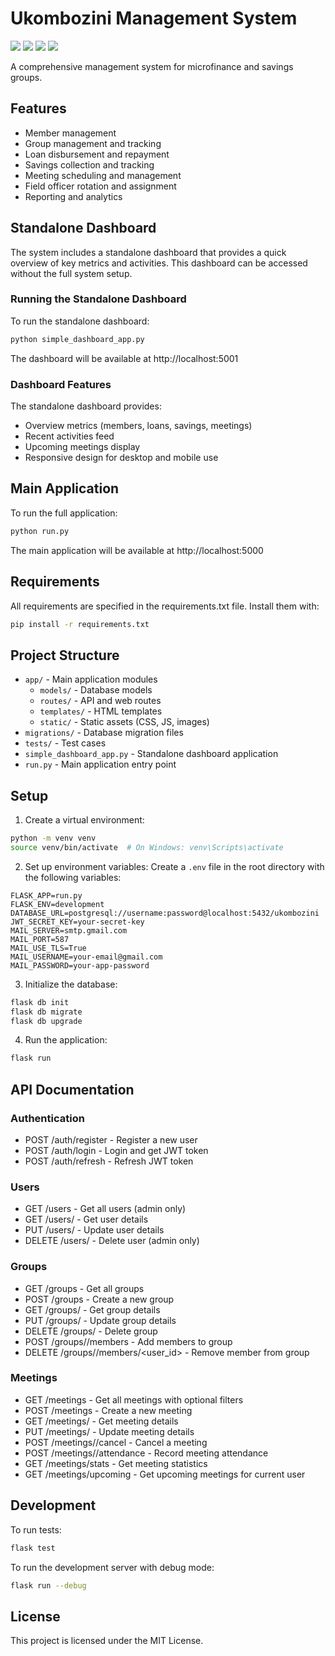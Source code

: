 # Ukombozini Management System

![](https://github.com/ANDREW-SIGEI/ukombozini-women-table-banking/actions/workflows/1-create-a-branch.yml/badge.svg)
![](https://github.com/ANDREW-SIGEI/ukombozini-women-table-banking/actions/workflows/2-commit-a-file.yml/badge.svg)
![](https://github.com/ANDREW-SIGEI/ukombozini-women-table-banking/actions/workflows/3-open-a-pull-request.yml/badge.svg)
![](https://github.com/ANDREW-SIGEI/ukombozini-women-table-banking/actions/workflows/4-merge-your-pull-request.yml/badge.svg)

A comprehensive management system for microfinance and savings groups.

## Features

- Member management
- Group management and tracking
- Loan disbursement and repayment
- Savings collection and tracking
- Meeting scheduling and management
- Field officer rotation and assignment
- Reporting and analytics

## Standalone Dashboard

The system includes a standalone dashboard that provides a quick overview of key metrics and activities. This dashboard can be accessed without the full system setup.

### Running the Standalone Dashboard

To run the standalone dashboard:

```bash
python simple_dashboard_app.py
```

The dashboard will be available at http://localhost:5001

### Dashboard Features

The standalone dashboard provides:

- Overview metrics (members, loans, savings, meetings)
- Recent activities feed
- Upcoming meetings display
- Responsive design for desktop and mobile use

## Main Application

To run the full application:

```bash
python run.py
```

The main application will be available at http://localhost:5000

## Requirements

All requirements are specified in the requirements.txt file. Install them with:

```bash
pip install -r requirements.txt
```

## Project Structure

- `app/` - Main application modules
  - `models/` - Database models
  - `routes/` - API and web routes
  - `templates/` - HTML templates
  - `static/` - Static assets (CSS, JS, images)
- `migrations/` - Database migration files
- `tests/` - Test cases
- `simple_dashboard_app.py` - Standalone dashboard application
- `run.py` - Main application entry point

## Setup

1. Create a virtual environment:
```bash
python -m venv venv
source venv/bin/activate  # On Windows: venv\Scripts\activate
```

2. Set up environment variables:
Create a `.env` file in the root directory with the following variables:
```
FLASK_APP=run.py
FLASK_ENV=development
DATABASE_URL=postgresql://username:password@localhost:5432/ukombozini
JWT_SECRET_KEY=your-secret-key
MAIL_SERVER=smtp.gmail.com
MAIL_PORT=587
MAIL_USE_TLS=True
MAIL_USERNAME=your-email@gmail.com
MAIL_PASSWORD=your-app-password
```

3. Initialize the database:
```bash
flask db init
flask db migrate
flask db upgrade
```

4. Run the application:
```bash
flask run
```

## API Documentation

### Authentication
- POST /auth/register - Register a new user
- POST /auth/login - Login and get JWT token
- POST /auth/refresh - Refresh JWT token

### Users
- GET /users - Get all users (admin only)
- GET /users/<id> - Get user details
- PUT /users/<id> - Update user details
- DELETE /users/<id> - Delete user (admin only)

### Groups
- GET /groups - Get all groups
- POST /groups - Create a new group
- GET /groups/<id> - Get group details
- PUT /groups/<id> - Update group details
- DELETE /groups/<id> - Delete group
- POST /groups/<id>/members - Add members to group
- DELETE /groups/<id>/members/<user_id> - Remove member from group

### Meetings
- GET /meetings - Get all meetings with optional filters
- POST /meetings - Create a new meeting
- GET /meetings/<id> - Get meeting details
- PUT /meetings/<id> - Update meeting details
- POST /meetings/<id>/cancel - Cancel a meeting
- POST /meetings/<id>/attendance - Record meeting attendance
- GET /meetings/stats - Get meeting statistics
- GET /meetings/upcoming - Get upcoming meetings for current user

## Development

To run tests:
```bash
flask test
```

To run the development server with debug mode:
```bash
flask run --debug
```

## License

This project is licensed under the MIT License.
